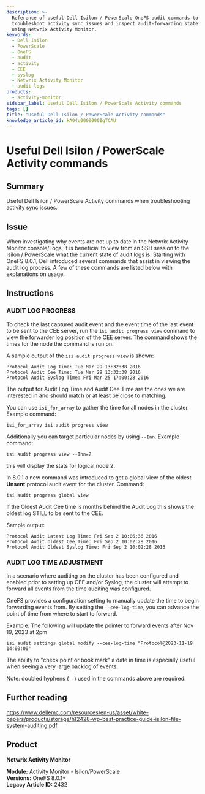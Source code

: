 ```yaml
---
description: >-
  Reference of useful Dell Isilon / PowerScale OneFS audit commands to
  troubleshoot activity sync issues and inspect audit-forwarding state when
  using Netwrix Activity Monitor.
keywords:
  - Dell Isilon
  - PowerScale
  - OneFS
  - audit
  - activity
  - CEE
  - syslog
  - Netwrix Activity Monitor
  - audit logs
products:
  - activity-monitor
sidebar_label: Useful Dell Isilon / PowerScale Activity commands
tags: []
title: "Useful Dell Isilon / PowerScale Activity commands"
knowledge_article_id: kA04u0000000IgTCAU
---
```


# Useful Dell Isilon / PowerScale Activity commands

## Summary
Useful Dell Isilon / PowerScale Activity commands when troubleshooting activity sync issues.

## Issue
When investigating why events are not up to date in the Netwrix Activity Monitor console/Logs, it is beneficial to view from an SSH session to the Isilon / PowerScale what the current state of audit logs is. Starting with OneFS 8.0.1, Dell introduced several commands that assist in viewing the audit log process. A few of these commands are listed below with explanations on usage.

## Instructions

### AUDIT LOG PROGRESS
To check the last captured audit event and the event time of the last event to be sent to the CEE server, run the `isi audit progress view` command to view the forwarder log position of the CEE server. The command shows the times for the node the command is run on.

A sample output of the `isi audit progress view` is shown:

```
Protocol Audit Log Time: Tue Mar 29 13:32:38 2016 
Protocol Audit Cee Time: Tue Mar 29 13:32:38 2016 
Protocol Audit Syslog Time: Fri Mar 25 17:00:28 2016
```

The output for Audit Log Time and Audit Cee Time are the ones we are interested in and should match or at least be close to matching.

You can use `isi_for_array` to gather the time for all nodes in the cluster.  
Example command:
```
isi_for_array isi audit progress view
```

Additionally you can target particular nodes by using `--Inn`. Example command:
```
isi audit progress view --Inn=2
```
this will display the stats for logical node 2.

In 8.0.1 a new command was introduced to get a global view of the oldest **Unsent** protocol audit event for the cluster. Command:
```
isi audit progress global view
```
If the Oldest Audit Cee time is months behind the Audit Log this shows the oldest log STILL to be sent to the CEE.

Sample output:

```
Protocol Audit Latest Log Time: Fri Sep 2 10:06:36 2016 
Protocol Audit Oldest Cee Time: Fri Sep 2 10:02:28 2016 
Protocol Audit Oldest Syslog Time: Fri Sep 2 10:02:28 2016
```

### AUDIT LOG TIME ADJUSTMENT
In a scenario where auditing on the cluster has been configured and enabled prior to setting up CEE and/or Syslog, the cluster will attempt to forward all events from the time auditing was configured.

OneFS provides a configuration setting to manually update the time to begin forwarding events from. By setting the `--cee-log-time`, you can advance the point of time from where to start to forward.

Example: The following will update the pointer to forward events after Nov 19, 2023 at 2pm

```
isi audit settings global modify --cee-log-time "Protocol@2023-11-19 14:00:00"
```

The ability to "check point or book mark" a date in time is especially useful when seeing a very large backlog of events.

Note: doubled hyphens (`--`) used in the commands above are required.

## Further reading
https://www.dellemc.com/resources/en-us/asset/white-papers/products/storage/h12428-wp-best-practice-guide-isilon-file-system-auditing.pdf

## Product
**Netwrix Activity Monitor**

**Module:** Activity Monitor - Isilon/PowerScale  
**Versions:** OneFS 8.0.1+  
**Legacy Article ID:** 2432
